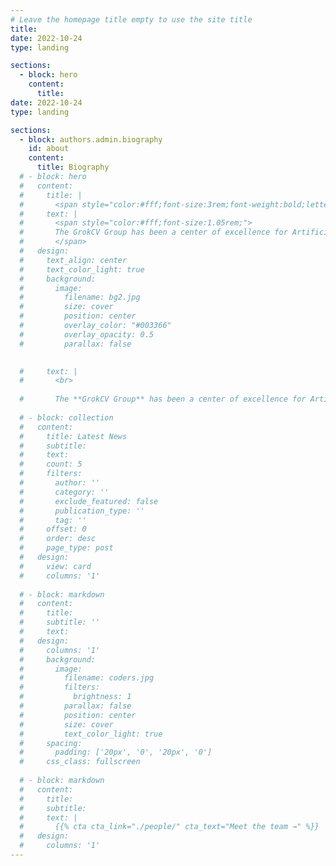 ```yaml
---
# Leave the homepage title empty to use the site title
title:
date: 2022-10-24
type: landing

sections:
  - block: hero
    content:
      title:
date: 2022-10-24
type: landing

sections:
  - block: authors.admin.biography
    id: about
    content:
      title: Biography
  # - block: hero
  #   content:
  #     title: |
  #       <span style="color:#fff;font-size:3rem;font-weight:bold;letter-spacing:2px;">GrokCV Group</span>
  #     text: |
  #       <span style="color:#fff;font-size:1.05rem;">
  #       The GrokCV Group has been a center of excellence for Artificial Intelligence research, teaching, and practice since its founding in 2016.
  #       </span>
  #   design:
  #     text_align: center
  #     text_color_light: true
  #     background:
  #       image:
  #         filename: bg2.jpg
  #         size: cover
  #         position: center
  #         overlay_color: "#003366"
  #         overlay_opacity: 0.5
  #         parallax: false
      

  #     text: |
  #       <br>
        
  #       The **GrokCV Group** has been a center of excellence for Artificial Intelligence research, teaching, and practice since its founding in 2016.
  
  # - block: collection
  #   content:
  #     title: Latest News
  #     subtitle:
  #     text:
  #     count: 5
  #     filters:
  #       author: ''
  #       category: ''
  #       exclude_featured: false
  #       publication_type: ''
  #       tag: ''
  #     offset: 0
  #     order: desc
  #     page_type: post
  #   design:
  #     view: card
  #     columns: '1'
  
  # - block: markdown
  #   content:
  #     title:
  #     subtitle: ''
  #     text:
  #   design:
  #     columns: '1'
  #     background:
  #       image: 
  #         filename: coders.jpg
  #         filters:
  #           brightness: 1
  #         parallax: false
  #         position: center
  #         size: cover
  #         text_color_light: true
  #     spacing:
  #       padding: ['20px', '0', '20px', '0']
  #     css_class: fullscreen
  
  # - block: markdown
  #   content:
  #     title:
  #     subtitle:
  #     text: |
  #       {{% cta cta_link="./people/" cta_text="Meet the team →" %}}
  #   design:
  #     columns: '1'
---
```

